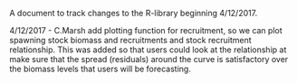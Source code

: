 A document to track changes to the R-library beginning 4/12/2017.

4/12/2017 - C.Marsh add plotting function for recruitment, so we can plot spawning stock biomass and recruitments and stock recruitment relationship.
		This was added so that users could look at the relationship at make sure that the spread (residuals) around the curve is satisfactory 
		over the biomass levels that users will be forecasting.